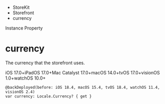 

- StoreKit
- Storefront
-  currency 

Instance Property

# currency

The currency that the storefront uses.

iOS 17.0+iPadOS 17.0+Mac Catalyst 17.0+macOS 14.0+tvOS 17.0+visionOS 1.0+watchOS 10.0+

``` source
@backDeployed(before: iOS 18.4, macOS 15.4, tvOS 18.4, watchOS 11.4, visionOS 2.4)
var currency: Locale.Currency? { get }
```

